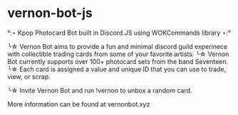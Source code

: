 # vernon-bot-js
°:⋆ Kpop Photocard Bot built in Discord.JS using WOKCommands library ⋆:°

╰☆ Vernon Bot aims to provide a fun and minimal discord guild experinece with collectible trading cards from some of your favorite artists.
╰☆ Vernon Bot currently supports over 100+ photocard sets from the band Seventeen. 
╰☆ Each card is assigned a value and unique ID that you can use to trade, view, or scrap.

╰☆ Invite Vernon Bot and run !vernon to unbox a random card.



More information can be found at vernonbot.xyz
